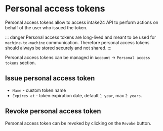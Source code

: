 # Personal access tokens

Personal access tokens allow to access intake24 API to perform actions on behalf of the user who issued the token.

::: danger
Personal access tokens are long-lived and meant to be used for `machine-to-machine` communication. Therefore personal access tokens should always be stored securely and not shared.
:::

Personal access tokens can be managed in `Account` -> `Personal access tokens` section.

## Issue personal access token

- `Name` - custom token name
- `Expires at` - token expiration date, default `1 year`, max `2 years`.

## Revoke personal access token

Personal access token can be revoked by clicking on the `Revoke` button.
